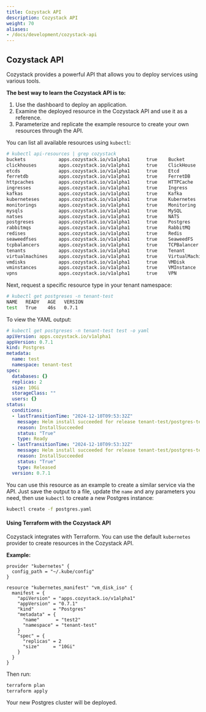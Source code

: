 ```yaml
---
title: Cozystack API
description: Cozystack API
weight: 70
aliases:
- /docs/development/cozystack-api
---
```


## Cozystack API

Cozystack provides a powerful API that allows you to deploy services using various tools.

**The best way to learn the Cozystack API is to:**

1. Use the dashboard to deploy an application.
2. Examine the deployed resource in the Cozystack API and use it as a reference.
3. Parameterize and replicate the example resource to create your own resources through the API.

You can list all available resources using `kubectl`:

```bash
# kubectl api-resources | grep cozystack
buckets            apps.cozystack.io/v1alpha1      true    Bucket
clickhouses        apps.cozystack.io/v1alpha1      true    ClickHouse
etcds              apps.cozystack.io/v1alpha1      true    Etcd
ferretdb           apps.cozystack.io/v1alpha1      true    FerretDB
httpcaches         apps.cozystack.io/v1alpha1      true    HTTPCache
ingresses          apps.cozystack.io/v1alpha1      true    Ingress
kafkas             apps.cozystack.io/v1alpha1      true    Kafka
kuberneteses       apps.cozystack.io/v1alpha1      true    Kubernetes
monitorings        apps.cozystack.io/v1alpha1      true    Monitoring
mysqls             apps.cozystack.io/v1alpha1      true    MySQL
natses             apps.cozystack.io/v1alpha1      true    NATS
postgreses         apps.cozystack.io/v1alpha1      true    Postgres
rabbitmqs          apps.cozystack.io/v1alpha1      true    RabbitMQ
redises            apps.cozystack.io/v1alpha1      true    Redis
seaweedfses        apps.cozystack.io/v1alpha1      true    SeaweedFS
tcpbalancers       apps.cozystack.io/v1alpha1      true    TCPBalancer
tenants            apps.cozystack.io/v1alpha1      true    Tenant
virtualmachines    apps.cozystack.io/v1alpha1      true    VirtualMachine
vmdisks            apps.cozystack.io/v1alpha1      true    VMDisk
vminstances        apps.cozystack.io/v1alpha1      true    VMInstance
vpns               apps.cozystack.io/v1alpha1      true    VPN
```

Next, request a specific resource type in your tenant namespace:

```bash
# kubectl get postgreses -n tenant-test
NAME   READY   AGE   VERSION
test   True    46s   0.7.1
```

To view the YAML output:

```yaml
# kubectl get postgreses -n tenant-test test -o yaml
apiVersion: apps.cozystack.io/v1alpha1
appVersion: 0.7.1
kind: Postgres
metadata:
  name: test
  namespace: tenant-test
spec:
  databases: {}
  replicas: 2
  size: 10Gi
  storageClass: ""
  users: {}
status:
  conditions:
  - lastTransitionTime: "2024-12-10T09:53:32Z"
    message: Helm install succeeded for release tenant-test/postgres-test.v1 with chart postgres@0.7.1
    reason: InstallSucceeded
    status: "True"
    type: Ready
  - lastTransitionTime: "2024-12-10T09:53:32Z"
    message: Helm install succeeded for release tenant-test/postgres-test.v1 with chart postgres@0.7.1
    reason: InstallSucceeded
    status: "True"
    type: Released
  version: 0.7.1
```

You can use this resource as an example to create a similar service via the API. Just save the output to a file, update the `name` and any parameters you need, then use `kubectl` to create a new Postgres instance:

```bash
kubectl create -f postgres.yaml
```

#### Using Terraform with the Cozystack API

Cozystack integrates with Terraform. You can use the default `kubernetes` provider to create resources in the Cozystack API.

**Example:**

```hcl
provider "kubernetes" {
  config_path = "~/.kube/config"
}

resource "kubernetes_manifest" "vm_disk_iso" {
  manifest = {
    "apiVersion" = "apps.cozystack.io/v1alpha1"
    "appVersion" = "0.7.1"
    "kind"       = "Postgres"
    "metadata" = {
      "name"      = "test2"
      "namespace" = "tenant-test"
    }
    "spec" = {
      "replicas" = 2
      "size"     = "10Gi"
    }
  }
}
```

Then run:

```bash
terraform plan
terraform apply
```

Your new Postgres cluster will be deployed.
